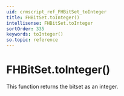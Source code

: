 ```yaml
---
uid: crmscript_ref_FHBitSet_toInteger
title: FHBitSet.toInteger()
intellisense: FHBitSet.toInteger
sortOrder: 335
keywords: toInteger()
so.topic: reference
---
```


# FHBitSet.toInteger()

This function returns the bitset as an integer.

